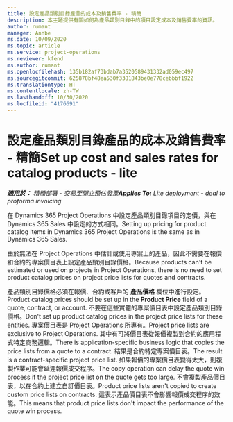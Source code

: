 ```yaml
---
title: 設定產品類別目錄產品的成本及銷售費率 - 精簡
description: 本主題提供有關如何為產品類別目錄中的項目設定成本及銷售費率的資訊。
author: rumant
manager: Annbe
ms.date: 10/09/2020
ms.topic: article
ms.service: project-operations
ms.reviewer: kfend
ms.author: rumant
ms.openlocfilehash: 135b182af73bdab7a3520589431332ad059ec497
ms.sourcegitcommit: 625878bf48ea530f3381843be0e778cebbbf1922
ms.translationtype: HT
ms.contentlocale: zh-TW
ms.lasthandoff: 10/30/2020
ms.locfileid: "4176691"
---
```

# <a name="set-up-cost-and-sales-rates-for-catalog-products---lite"></a><span data-ttu-id="41e2a-103">設定產品類別目錄產品的成本及銷售費率 - 精簡</span><span class="sxs-lookup"><span data-stu-id="41e2a-103">Set up cost and sales rates for catalog products - lite</span></span>

<span data-ttu-id="41e2a-104">_**適用於：** 精簡部署 - 交易至開立預估發票_</span><span class="sxs-lookup"><span data-stu-id="41e2a-104">_**Applies To:** Lite deployment - deal to proforma invoicing_</span></span>


<span data-ttu-id="41e2a-105">在 Dynamics 365 Project Operations 中設定產品類別目錄項目的定價，與在 Dynamics 365 Sales 中設定的方式相同。</span><span class="sxs-lookup"><span data-stu-id="41e2a-105">Setting up pricing for product catalog items in Dynamics 365 Project Operations is the same as in Dynamics 365 Sales.</span></span>

<span data-ttu-id="41e2a-106">由於無法在 Project Operations 中估計或使用專案上的產品，因此不需要在報價和合約的專案價目表上設定產品類別目錄價格。</span><span class="sxs-lookup"><span data-stu-id="41e2a-106">Because products can't be estimated or used on projects in Project Operations, there is no need to set product catalog prices on project price lists for quotes and contracts.</span></span>

<span data-ttu-id="41e2a-107">產品類別目錄價格必須在報價、合約或客戶的 **產品價格** 欄位中進行設定。</span><span class="sxs-lookup"><span data-stu-id="41e2a-107">Product catalog prices should be set up in the **Product Price** field of a quote, contract, or account.</span></span> <span data-ttu-id="41e2a-108">不要在這些實體的專案價目表中設定產品類別目錄價格。</span><span class="sxs-lookup"><span data-stu-id="41e2a-108">Don't set up product catalog prices in the project price lists for these entities.</span></span> <span data-ttu-id="41e2a-109">專案價目表是 Project Operations 所專有。</span><span class="sxs-lookup"><span data-stu-id="41e2a-109">Project price lists are exclusive to Project Operations.</span></span> <span data-ttu-id="41e2a-110">其中有可將價目表從報價複製到合約的應用程式特定商務邏輯。</span><span class="sxs-lookup"><span data-stu-id="41e2a-110">There is application-specific business logic that copies the price lists from a quote to a contract.</span></span> <span data-ttu-id="41e2a-111">結果是合約特定專案價目表。</span><span class="sxs-lookup"><span data-stu-id="41e2a-111">The result is a contract-specific project price list.</span></span> <span data-ttu-id="41e2a-112">如果報價的專案價目表變得太大，則複製作業可能會延遲報價成交程序。</span><span class="sxs-lookup"><span data-stu-id="41e2a-112">The copy operation can delay the quote win process if the project price list on the quote gets too large.</span></span> <span data-ttu-id="41e2a-113">不會複製產品價目表，以在合約上建立自訂價目表。</span><span class="sxs-lookup"><span data-stu-id="41e2a-113">Product price lists aren't copied to create custom price lists on contracts.</span></span> <span data-ttu-id="41e2a-114">這表示產品價目表不會影響報價成交程序的效能。</span><span class="sxs-lookup"><span data-stu-id="41e2a-114">This means that product price lists don't impact the performance of the quote win process.</span></span>
